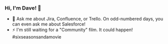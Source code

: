 ### Hi, I'm Dave! 👋

- 💬 Ask me about Jira, Confluence, or Trello. On odd-numbered days, you can even ask me about Salesforce!
- ⚡ I'm still waiting for a "Community" film. It could happen! #sixseasonsandamovie
